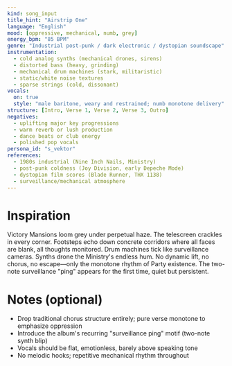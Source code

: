 ```yaml
---
kind: song_input
title_hint: "Airstrip One"
language: "English"
mood: [oppressive, mechanical, numb, grey]
energy_bpm: "85 BPM"
genre: "Industrial post-punk / dark electronic / dystopian soundscape"
instrumentation:
  - cold analog synths (mechanical drones, sirens)
  - distorted bass (heavy, grinding)
  - mechanical drum machines (stark, militaristic)
  - static/white noise textures
  - sparse strings (cold, dissonant)
vocals:
  on: true
  style: "male baritone, weary and restrained; numb monotone delivery"
structure: [Intro, Verse 1, Verse 2, Verse 3, Outro]
negatives:
  - uplifting major key progressions
  - warm reverb or lush production
  - dance beats or club energy
  - polished pop vocals
persona_id: "s_vektor"
references:
  - 1980s industrial (Nine Inch Nails, Ministry)
  - post-punk coldness (Joy Division, early Depeche Mode)
  - dystopian film scores (Blade Runner, THX 1138)
  - surveillance/mechanical atmosphere
---
```


# Inspiration

Victory Mansions loom grey under perpetual haze. The telescreen crackles in every corner. Footsteps echo down concrete corridors where all faces are blank, all thoughts monitored. Drum machines tick like surveillance cameras. Synths drone the Ministry's endless hum. No dynamic lift, no chorus, no escape—only the monotone rhythm of Party existence. The two-note surveillance "ping" appears for the first time, quiet but persistent.

# Notes (optional)

- Drop traditional chorus structure entirely; pure verse monotone to emphasize oppression
- Introduce the album's recurring "surveillance ping" motif (two-note synth blip)
- Vocals should be flat, emotionless, barely above speaking tone
- No melodic hooks; repetitive mechanical rhythm throughout
